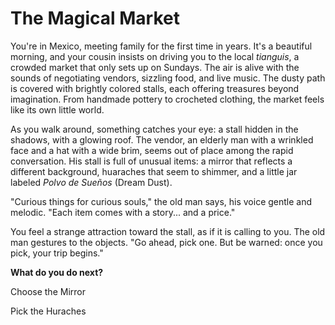 # The Magical Market

You're in Mexico, meeting family for the first time in years. It's a beautiful morning, and your cousin insists on driving you to the local *tianguis*, a crowded market that only sets up on Sundays. The air is alive with the sounds of negotiating vendors, sizzling food, and live music. The dusty path is covered with brightly colored stalls, each offering treasures beyond imagination. From handmade pottery to crocheted clothing, the market feels like its own little world.

As you walk around, something catches your eye: a stall hidden in the shadows, with a glowing roof. The vendor, an elderly man with a wrinkled face and a hat with a wide brim, seems out of place among the rapid conversation. His stall is full of unusual items: a mirror that reflects a different background, huaraches that seem to shimmer, and a little jar labeled *Polvo de Sueños* (Dream Dust).

"Curious things for curious souls," the old man says, his voice gentle and melodic. "Each item comes with a story... and a price."

You feel a strange attraction toward the stall, as if it is calling to you. The old man gestures to the objects. "Go ahead, pick one. But be warned: once you pick, your trip begins."

**What do you do next?**

Choose the Mirror 

Pick the Huraches
